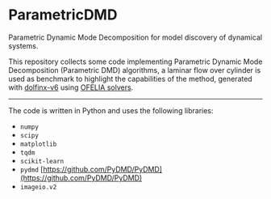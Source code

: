 # ParametricDMD
Parametric Dynamic Mode Decomposition for model discovery of dynamical systems.

This repository collects some code implementing Parametric Dynamic Mode Decomposition (Parametric DMD) algorithms, a laminar flow over cylinder is used as benchmark to highlight the capabilities of the method, generated with [dolfinx-v6](https://github.com/FEniCS/dolfinx) using [OFELIA solvers](https://github.com/ERMETE-Lab/MP-OFELIA).

---

The code is written in Python and uses the following libraries:

- `numpy`
- `scipy`
- `matplotlib`
- `tqdm`
- `scikit-learn`
- `pydmd` [https://github.com/PyDMD/PyDMD](https://github.com/PyDMD/PyDMD)
- `imageio.v2`

